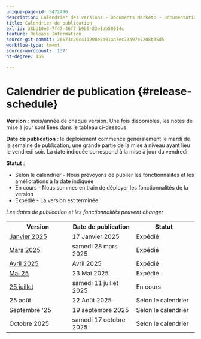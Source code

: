 ```yaml
---
unique-page-id: 5472490
description: Calendrier des versions - Documents Marketo - Documentation sur le produit
title: Calendrier de publication
exl-id: 38bd10e3-7f47-46f7-b9b0-83e1ab50014c
feature: Release Information
source-git-commit: 26573c20c411208e5a01aa7ec73a97e7208b35d5
workflow-type: tm+mt
source-wordcount: '137'
ht-degree: 15%

---
```


# Calendrier de publication {#release-schedule}

**Version** : mois/année de chaque version. Une fois disponibles, les notes de mise à jour sont liées dans le tableau ci-dessous.

**Date de publication** : le déploiement commence généralement le mardi de la semaine de publication, une grande partie de la mise à niveau ayant lieu le vendredi soir. La date indiquée correspond à la mise à jour du vendredi.

**Statut** :

* Selon le calendrier - Nous prévoyons de publier les fonctionnalités et les améliorations à la date indiquée
* En cours - Nous sommes en train de déployer les fonctionnalités de la version
* Expédié - La version est terminée

_Les dates de publication et les fonctionnalités peuvent changer_

<table>
 <tbody>
  <tr>
   <th width="250px">Version</th>
   <th width="250px">Date de publication</th>
   <th width="250px">Statut</th>
  </tr>
  <tr>
   <td><a href="/help/marketo/release-notes/previous-releases/2025/release-notes-jan-25.md">Janvier 2025</a></td>
   <td>17 Janvier 2025</td>
   <td>Expédié</td>
  </tr>
   <tr>
   <td><a href="/help/marketo/release-notes/previous-releases/2025/release-notes-mar-25.md">Mars 2025</a></td>
   <td>samedi 28 mars 2025</td>
   <td>Expédié</td>
  </tr>
  <tr>
   <td><a href="/help/marketo/release-notes/previous-releases/2025/release-notes-apr-25.md">Avril 2025</a></td>
   <td>Avril 2025</td>
   <td>Expédié</td>
  </tr>
  <tr>
   <td><a href="/help/marketo/release-notes/previous-releases/2025/release-notes-may-25.md">Mai 25</a></td>
   <td>23 Mai 2025</td>
   <td>Expédié</td>
  </tr>
  <tr>
   <td><a href="/help/marketo/release-notes/current.md">25 juillet</a></td>
   <td>samedi 11 juillet 2025</td>
   <td>En cours</td>
  </tr>
  <tr>
   <td>25 août</td>
   <td>22 Août 2025</td>
   <td>Selon le calendrier</td>
  </tr>
  <tr>
   <td>Septembre '25</td>
   <td>19 septembre 2025</td>
   <td>Selon le calendrier</td>
  </tr>
  <tr>
   <td>Octobre 2025</td>
   <td>samedi 17 octobre 2025</td>
   <td>Selon le calendrier</td>
  </tr>
 </tbody>
</table>

